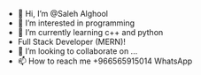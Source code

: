- 👋 Hi, I’m @Saleh Alghool
- 👀 I’m interested in programming
- 🌱 I’m currently learning c++ and python
- Full Stack Developer (MERN)!
- 💞️ I’m looking to collaborate on ...
- 📫 How to reach me +966565915014 WhatsApp

<!---
Saleh-2002/Saleh-2002 is a ✨ special ✨ repository because its `README.md` (this file) appears on your GitHub profile.
You can click the Preview link to take a look at your changes.
--->
